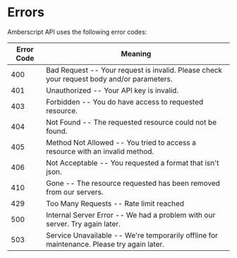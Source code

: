 # Errors

Amberscript API uses the following error codes:


Error Code | Meaning
---------- | -------
400 | Bad Request -- Your request is invalid. Please check your request body and/or parameters.
401 | Unauthorized -- Your API key is invalid.
403 | Forbidden -- You do have access to requested resource.
404 | Not Found -- The requested resource could not be found.
405 | Method Not Allowed -- You tried to access a resource with an invalid method.
406 | Not Acceptable -- You requested a format that isn't json.
410 | Gone -- The resource requested has been removed from our servers.
429 | Too Many Requests -- Rate limit reached
500 | Internal Server Error -- We had a problem with our server. Try again later.
503 | Service Unavailable -- We're temporarily offline for maintenance. Please try again later.
